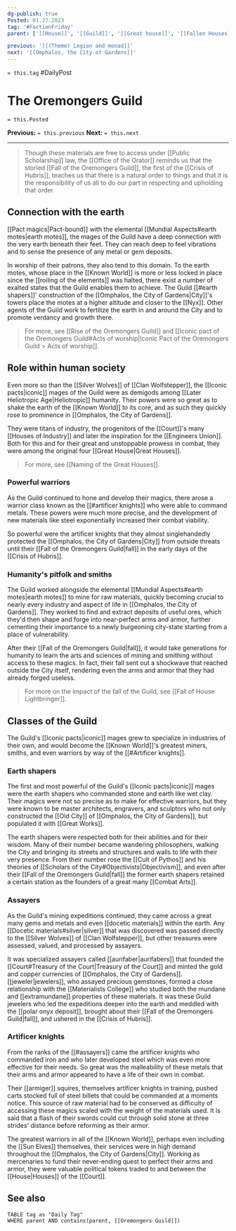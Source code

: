 ```yaml
---
dg-publish: true
Posted: 01.27.2023
tag: '#FactionFriday'
parent: ['[[House]]', '[[Guild]]', '[[Great house]]', '[[Fallen Houses]]', '[[Iconic House]]']

previous: '[[(Theme) Legion and monad]]'
next: '[[Omphalos, the City of Gardens]]'
---
```

`= this.tag` #DailyPost
# The Oremongers Guild
`= this.Posted`

**Previous:** `= this.previous`
**Next:** `= this.next`

---

> Though these materials are free to access under [[Public Scholarship]] law, the [[Office of the Orator]] reminds us that the storied [[Fall of the Oremongers Guild]], the first of the [[Crisis of Hubris]], teaches us that there is a natural order to things and that it is the responsibility of us all to do our part in respecting and upholding that order.

## Connection with the earth

[[Pact magics|Pact-bound]] with the elemental [[Mundial Aspects#earth motes|earth motes]], the mages of the Guild have a deep connection with the very earth beneath their feet. They can reach deep to feel vibrations and to sense the presence of any metal or gem deposits.

In worship of their patrons, they also tend to this domain. To the earth motes, whose place in the [[Known World]] is more or less locked in place since the [[roiling of the elements]] was halted, there exist a number of exalted states that the Guild enables them to achieve. The Guild [[#earth shapers]]' construction of the [[Omphalos, the City of Gardens|City]]'s towers place the motes at a higher altitude and closer to the [[Nyx]]. Other agents of the Guild work to fertilize the earth in and around the City and to promote verdancy and growth there.

> For more, see [[Rise of the Oremongers Guild]] and [[Iconic pact of the Oremongers Guild#Acts of worship|Iconic Pact of the Oremongers Guild > Acts of worship]].

## Role within human society

Even more so than the [[Silver Wolves]] of [[Clan Wolfstepper]], the [[Iconic pacts|iconic]] mages of the Guild were as demigods among [[Later Heliotropic Age|Heliotropic]] humanity. Their powers were so great as to shake the earth of the [[Known World]] to its core, and as such they quickly rose to prominence in [[Omphalos, the City of Gardens]].

They were titans of industry, the progenitors of the [[Court]]'s many [[Houses of Industry]] and later the inspiration for the [[Engineers Union]]. Both for this and for their great and unstoppable prowess in combat, they were among the original four [[Great House|Great Houses]].

> For more, see [[Naming of the Great Houses]].

### Powerful warriors

As the Guild continued to hone and develop their magics, there arose a warrior class known as the [[#artificer knights]] who were able to command metals. These powers were much more precise, and the development of new materials like steel exponentially increased their combat viability.

So powerful were the artificer knights that they almost singlehandedly protected the [[Omphalos, the City of Gardens|City]] from outside threats until their [[Fall of the Oremongers Guild|fall]] in the early days of the [[Crisis of Hubris]].

### Humanity's pitfolk and smiths

The Guild worked alongside the elemental [[Mundial Aspects#earth motes|earth motes]] to mine for raw materials, quickly becoming crucial to nearly every industry and aspect of life in [[Omphalos, the City of Gardens]]. They worked to find and extract deposits of useful ores, which they'd then shape and forge into near-perfect arms and armor, further cementing their importance to a newly burgeoning city-state starting from a place of vulnerability.

After their [[Fall of the Oremongers Guild|fall]], it would take generations for humanity to learn the arts and sciences of mining and smithing without access to these magics. In fact, their fall sent out a shockwave that reached outside the City itself, rendering even the arms and armor that they had already forged useless.

> For more on the impact of the fall of the Guild, see [[Fall of House Lightbringer]].

## Classes of the Guild

The Guild's [[Iconic pacts|iconic]] mages grew to specialize in industries of their own, and would become the [[Known World]]'s greatest miners, smiths, and even warriors by way of the [[#Artificer knights]].

### Earth shapers

The first and most powerful of the Guild's [[Iconic pacts|iconic]] mages were the earth shapers who commanded stone and earth like wet clay. Their magics were not so precise as to make for effective warriors, but they were known to be master architects, engravers, and sculptors who not only constructed the [[Old City]] of [[Omphalos, the City of Gardens]], but populated it with [[Great Works]].

The earth shapers were respected both for their abilities and for their wisdom. Many of their number became wandering philosophers, walking the City and bringing its streets and structures and walls to life with their very presence. From their number rose the [[Cult of Pythos]] and his theories of [[Scholars of the City#Objectivists|Objectivism]], and even after their [[Fall of the Oremongers Guild|fall]] the former earth shapers retained a certain station as the founders of a great many [[Combat Arts]].

### Assayers

As the Guild's mining expeditions continued, they came across a great many gems and metals and even [[docetic materials]] within the earth. Any [[Docetic materials#silver|silver]] that was discovered was passed directly to the [[Silver Wolves]] of [[Clan Wolfstepper]], but other treasures were assessed, valued, and processed by assayers.

It was specialized assayers called [[aurifaber|aurifabers]] that founded the [[Court#Treasury of the Court|Treasury of the Court]] and minted the gold and copper currencies of [[Omphalos, the City of Gardens]]. [[jeweler|jewelers]], who assayed precious gemstones, formed a close relationship with the [[Materialists College]] who studied both the mundane and [[extramundane]] properties of these materials. It was these Guild jewelers who led the expeditions deeper into the earth and meddled with the [[polar onyx deposit]], brought about their [[Fall of the Oremongers Guild|fall]], and ushered in the [[Crisis of Hubris]].

### Artificer knights

From the ranks of the [[#assayers]] came the artificer knights who commanded iron and who later developed steel which was even more effective for their needs. So great was the malleability of these metals that their arms and armor appeared to have a life of their own in combat.

Their [[armiger]] squires, themselves artificer knights in training, pushed carts stocked full of steel billets that could be commanded at a moments notice. This source of raw material had to be conserved as difficulty of accessing these magics scaled with the weight of the materials used. It is said that a flash of their swords could cut through solid stone at three strides' distance before reforming as their armor.

The greatest warriors in all of the [[Known World]], perhaps even including the [[Sun Elves]] themselves, their services were in high demand throughout the [[Omphalos, the City of Gardens|City]]. Working as mercenaries to fund their never-ending quest to perfect their arms and armor, they were valuable political tokens traded to and between the [[House|Houses]] of the [[Court]].

## See also
```dataview
TABLE tag as "Daily Tag"
WHERE parent AND contains(parent, [[Oremongers Guild]])
```
